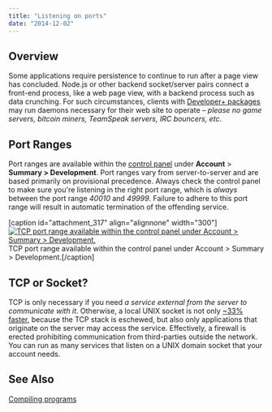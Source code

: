 ```yaml
---
title: "Listening on ports"
date: "2014-12-02"
---
```


## Overview

Some applications require persistence to continue to run after a page view has concluded. Node.js or other backend socket/server pairs connect a front-end process, like a web page view, with a backend process such as data crunching. For such circumstances, clients with [Developer+ packages](https://kb.apnscp.com/terminal/is-terminal-access-available/) may run daemons necessary for their web site to operate – _please no game servers, bitcoin miners, TeamSpeak servers, IRC bouncers, etc_.

## Port Ranges

Port ranges are available within the [control panel](https://kb.apnscp.com/control-panel/logging-into-the-control-panel/) under **Account** > **Summary > Development**. Port ranges vary from server-to-server and are based primarily on provisional precedence. Always check the control panel to make sure you're listening in the right port range, which is _always_ between the port range _40010_ and _49999_. Failure to adhere to this port range will result in automatic termination of the offending service.

\[caption id="attachment\_317" align="alignnone" width="300"\][![TCP port range available within the control panel under Account > Summary > Development.](https://kb.apnscp.com/wp-content/uploads/2014/12/tcp-port-range-300x159.png)](https://kb.apnscp.com/wp-content/uploads/2014/12/tcp-port-range.png) TCP port range available within the control panel under Account > Summary > Development.\[/caption\]

## TCP or Socket?

TCP is only necessary if you need _a service external from the server to communicate with it_. Otherwise, a local UNIX socket is not only [~33% faster](http://momjian.us/main/blogs/pgblog/2012.html#June_6_2012), because the TCP stack is eschewed, but also only applications that originate on the server may access the service. Effectively, a firewall is erected prohibiting communication from third-parties outside the network. You can run as many services that listen on a UNIX domain socket that your account needs.

## See Also

[Compiling programs](https://kb.apnscp.com/terminal/compiling-programs/)
